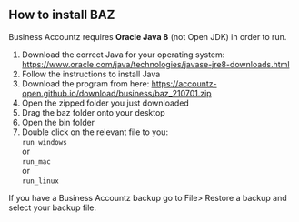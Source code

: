 ## How to install BAZ

Business Accountz requires **Oracle Java 8** (not Open JDK) in order to run. 

1. Download the correct Java for your operating system: https://www.oracle.com/java/technologies/javase-jre8-downloads.html
2. Follow the instructions to install Java
3. Download the program from here: https://accountz-open.github.io/download/business/baz_210701.zip
4. Open the zipped folder you just downloaded
5. Drag the baz folder onto your desktop
6. Open the bin folder
7. Double click on the relevant file to you:  
`run_windows`  
or  
`run_mac`  
or  
`run_linux` 


If you have a Business Accountz backup go to File> Restore a backup and select your backup file.
